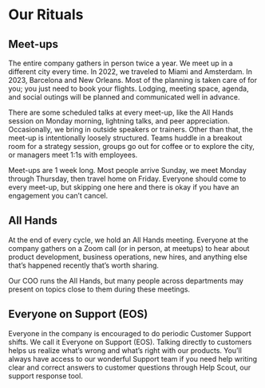 # Our Rituals

## Meet-ups

The entire company gathers in person twice a year. We meet up in a different city every time. In 2022, we traveled to Miami and Amsterdam. In 2023, Barcelona and New Orleans. Most of the planning is taken care of for you; you just need to book your flights. Lodging, meeting space, agenda, and social outings will be planned and communicated well in advance.

There are some scheduled talks at every meet-up, like the All Hands session on Monday morning, lightning talks, and peer appreciation. Occasionally, we bring in outside speakers or trainers. Other than that, the meet-up is intentionally loosely structured. Teams huddle in a breakout room for a strategy session, groups go out for coffee or to explore the city, or managers meet 1:1s with employees. 

Meet-ups are 1 week long. Most people arrive Sunday, we meet Monday through Thursday, then travel home on Friday. Everyone should come to every meet-up, but skipping one here and there is okay if you have an engagement you can’t cancel.

## All Hands

At the end of every cycle, we hold an All Hands meeting. Everyone at the company gathers on a Zoom call (or in person, at meetups) to hear about product development, business operations, new hires, and anything else that’s happened recently that’s worth sharing. 

Our COO runs the All Hands, but many people across departments may present on topics close to them during these meetings. 

## Everyone on Support (EOS)

Everyone in the company is encouraged to do periodic Customer Support shifts. We call it Everyone on Support (EOS). Talking directly to customers helps us realize what’s wrong and what’s right with our products. You’ll always have access to our wonderful Support team if you need help writing clear and correct answers to customer questions through Help Scout, our support response tool.
